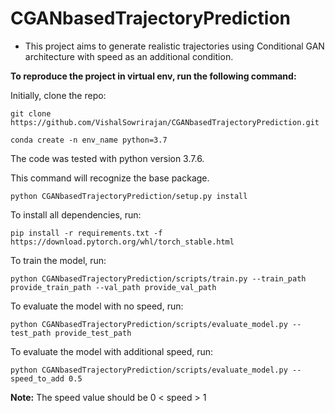 # **CGANbasedTrajectoryPrediction**

* This project aims to generate realistic trajectories using Conditional GAN architecture with speed as an additional condition.

**To reproduce the project in virtual env, run the following command:**

Initially, clone the repo:
````
git clone https://github.com/VishalSowrirajan/CGANbasedTrajectoryPrediction.git
````

````
conda create -n env_name python=3.7
````
The code was tested with python version 3.7.6.

This command will recognize the base package.
````
python CGANbasedTrajectoryPrediction/setup.py install
````

To install all dependencies, run:
````
pip install -r requirements.txt -f https://download.pytorch.org/whl/torch_stable.html
````

To train the model, run:
````
python CGANbasedTrajectoryPrediction/scripts/train.py --train_path provide_train_path --val_path provide_val_path
````

To evaluate the model with no speed, run:
````
python CGANbasedTrajectoryPrediction/scripts/evaluate_model.py --test_path provide_test_path
````

To evaluate the model with additional speed, run:
````
python CGANbasedTrajectoryPrediction/scripts/evaluate_model.py --speed_to_add 0.5
````
**Note:** The speed value should be 0 < speed > 1
